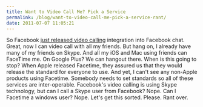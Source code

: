```yaml
---
title: Want to Video Call Me? Pick a Service
permalink: /blog/want-to-video-call-me-pick-a-service-rant/
date: 2011-07-07 11:05:21
---
```


So Facebook [just released video calling](http://www.bbc.co.uk/news/technology-14054860) integration into Facebook chat. Great, now I can video call with all my friends. But hang on, I already have many of my friends on Skype. And all my iOS and Mac using friends can FaceTime me. On Google Plus? We can hangout there.  When is this going to stop? When Apple released Facetime, they assured us that they would release the standard for everyone to use. And yet, I can't see any non-Apple products using Facetime. Somebody needs to set standards so all of these services are inter-operable. Facebook's video calling is using Skype technology, but can I call a Skype user from Facebook? Nope. Can I Facetime a windows user? Nope. Let's get this sorted. Please. Rant over.